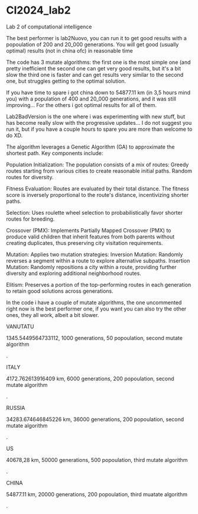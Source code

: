 # CI2024_lab2
Lab 2 of computational intelligence



The best performer is lab2Nuovo, you can run it to get good results with a popoulation of 200 and 20_000 generations.
You will get good (usually optimal) results (not in china ofc) in reasonable time

The code has 3 mutate algorithms: 
the first one is the most simple one (and pretty inefficient
the second one can get very good results, but it's a bit slow
the third one is faster and can get results very similar to the second one, but struggles getting to the optimal solution.

If you have time to spare i got china down to 54877.11 km (in 3,5 hours mind you) with a population of 400 and 20_000 generations, and it was still improving...
For the others i got optimal results for all of them.

Lab2BadVersion is the one where i was experimenting with new stuff, but has become really slow with the progressive updates...
I do not suggest you run it, but if you have a couple hours to spare you are more than welcome to do XD.



The algorithm leverages a Genetic Algorithm (GA) to approximate the shortest path. Key components include:

Population Initialization: The population consists of a mix of routes:
  Greedy routes starting from various cities to create reasonable initial paths.
  Random routes for diversity.
  
Fitness Evaluation: Routes are evaluated by their total distance. The fitness score is inversely proportional to the route's distance, incentivizing shorter paths.

Selection: Uses roulette wheel selection to probabilistically favor shorter routes for breeding.

Crossover (PMX): Implements Partially Mapped Crossover (PMX) to produce valid children that inherit features from both parents without creating duplicates, thus preserving city visitation requirements.

Mutation: Applies two mutation strategies:
  Inversion Mutation: Randomly reverses a segment within a route to explore alternative subpaths.
  Insertion Mutation: Randomly repositions a city within a route, providing further diversity and exploring additional neighborhood routes.

Elitism: Preserves a portion of the top-performing routes in each generation to retain good solutions across generations.





In the code i have a couple of mutate algorithms, the one uncommented right now is the best performer one, if you want you can also try the other ones, they all work, albeit a bit slower.


VANUTATU

1345.5449564733112, 1000 generations, 50 popoulation, second mutate algorithm

.

ITALY

4172.762613916409 km, 6000 generations, 200 popoulation, second mutate algorithm

.

RUSSIA

34283.674646845226 km, 36000 generations, 200 popoulation, second mutate algorithm

.

US

40678,28 km, 50000 generations, 500 popoulation, third mutate algorithm

.

CHINA

54877.11 km, 20000 generations, 200 popoulation, third muatate algorithm

.





